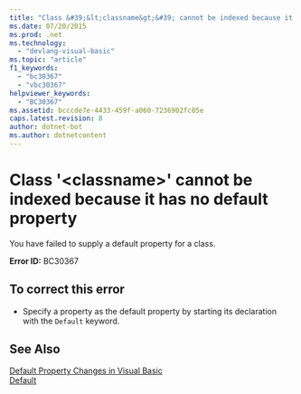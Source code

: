 ```yaml
---
title: "Class &#39;&lt;classname&gt;&#39; cannot be indexed because it has no default property"
ms.date: 07/20/2015
ms.prod: .net
ms.technology: 
  - "devlang-visual-basic"
ms.topic: "article"
f1_keywords: 
  - "bc30367"
  - "vbc30367"
helpviewer_keywords: 
  - "BC30367"
ms.assetid: bcccde7e-4433-459f-a060-7236902fc05e
caps.latest.revision: 8
author: dotnet-bot
ms.author: dotnetcontent
---
```

# Class &#39;&lt;classname&gt;&#39; cannot be indexed because it has no default property
You have failed to supply a default property for a class.  
  
 **Error ID:** BC30367  
  
## To correct this error  
  
-   Specify a property as the default property by starting its declaration with the `Default` keyword.  
  
## See Also  
 [Default Property Changes in Visual Basic](http://msdn.microsoft.com/en-us/9b8cfad7-40ac-4b83-affb-1ff781755a4c)   
 [Default](../../visual-basic/language-reference/modifiers/default.md)

